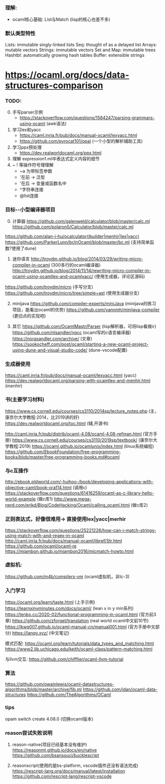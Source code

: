 ### 理解:
* ocaml核心基础: List与Match (lisp的核心也差不多)

### 默认类型特性
Lists:       immutable singly-linked lists
Seq:         thought of as a delayed list
Arrays:      mutable vectors
Strings:     immutable vectors
Set and Map: immutable trees
Hashtbl:     automatically growing hash tables
Buffer:      extensible strings
# https://ocaml.org/docs/data-structures-comparison

### TODO:
0. 手写parser示例
    * https://stackoverflow.com/questions/1584247/parsing-grammars-using-ocaml (awk语法)
1. 学习lex和yacc
    * https://caml.inria.fr/pub/docs/manual-ocaml/lexyacc.html
    * https://github.com/pyrocat101/opal (一个小型的解析辅助工具)
2. 学习ppx预处理
    * https://dev.realworldocaml.org/ppx.html
3. 理解 expression1.ml中表达式定义内容的细节
4. ~ ! 等操作符号理理解
    * ~a 为带标签参数
    * '在前 -> 泛型
    * '在后 -> 变量或函数名中
    * ^字符串连接
    * @list连接

### 目标--小型编译器项目
0. 计算器
https://github.com/galenweld/calculator/blob/master/calc.ml
https://github.com/polaron5/Calculator/blob/master/calc.ml

https://github.com/alan-j-hu/ocalculator(jbuilder|menhir|lex|yacc)
https://github.com/ParkerLunn/bcInOcaml/blob/master/bc.ml (支持简单函数?使用了dune)

1. 迷你语言
http://troydm.github.io/blog/2014/03/29/writing-micro-compiler-in-ocaml (300多行的ocaml编译器)
http://troydm.github.io/blog/2014/11/14/rewriting-micro-compiler-in-ocaml-using-ocamllex-and-ocamlyacc/ (使用生成器，评论区源码)

https://github.com/troydm/micro (手写分支)
https://github.com/troydm/micro/tree/simple+ast (使用生成器分支)

2. minijava
https://github.com/compiler-experts/miniJava (minijava的练习项目，能看出ocaml的优势)
https://github.com/yannmh/minijava-compiler (更旧点的实现吧)

3. 其它
https://github.com/OcamlMastr/Parser (lisp解析器，可将lisp看做ir)
https://github.com/nlsandler/nqcc (ocaml写的c语言编译器)
https://norasandler.com/archive/ (文章)
https://sookocheff.com/post/ocaml/starting-a-new-ocaml-project-using-dune-and-visual-studio-code/ (dune-vscode配置)

### 生成器使用
https://caml.inria.fr/pub/docs/manual-ocaml/lexyacc.html (yacc)
https://dev.realworldocaml.org/parsing-with-ocamllex-and-menhir.html (menhir)

### 书(主要学习材料)
https://www.cs.cornell.edu/courses/cs3110/2014sp/lecture_notes.php (主，康奈尔大学教程:2014，比2019讲的好)
https://dev.realworldocaml.org/toc.html (辅,开源书)

http://caml.inria.fr/pub/distrib/ocaml-4.08/ocaml-4.08-refman.html (官方手册)
https://www.cs.cornell.edu/courses/cs3110/2019sp/textbook/ (康奈尔大学教程:2019)
https://ocaml.github.io/ocamlunix/index.html (linux系统编程)
https://github.com/EbookFoundation/free-programming-books/blob/master/free-programming-books.md#ocaml

### 与c互操作
http://ebook.pldworld.com/-huihoo-/book/developing-applications-with-objective-caml/book-ora114.html (调用c)
https://stackoverflow.com/questions/61416259/ocaml-as-c-library-hello-world-example (做c库1)
http://www.mega-nerd.com/erikd/Blog/CodeHacking/Ocaml/calling_ocaml.html (做c库2)

### 正则表达式，好像很难用-> 直接使用lex|yacc|merhir
https://stackoverflow.com/questions/25221226/how-can-i-match-strings-using-match-with-and-regex-in-ocaml
http://caml.inria.fr/pub/docs/manual-ocaml/libref/Str.html
https://github.com/ocaml/ocaml-re
https://mjambon.github.io/mjambon2016/micmatch-howto.html

### 虚拟机:
https://github.com/m4b/compilers-vm (ocaml虚拟机，非lc-3)

### 入门学习
https://ocaml.org/learn/taste.html (上手示例)
https://learnxinyminutes.com/docs/ocaml/ (lean x in y min系列)
https://lenbo.cc/2020-02/functional-programming-in-ocaml.html (官方前3章)
https://github.com/zforget/translation (real world ocaml中文前10节)
https://lkwq007.github.io/ocaml-manual-cn/manual001.html (官方手册中文部分)
https://lanqy.xyz/ (中文笔记)

模式匹配:
https://ocaml.org/learn/tutorials/data_types_and_matching.html
https://www2.lib.uchicago.edu/keith/ocaml-class/pattern-matching.html

与llvm交互:
https://github.com/chifflier/ocaml-llvm-tutorial

### 算法
https://github.com/owainlewis/ocaml-datastructures-algorithms/blob/master/archive/fib.ml
https://github.com/jdan/ocaml-data-structures
https://github.com/TheAlgorithms/OCaml

### tips
opam switch create 4.08.0 (切换ocaml版本)

### reason尝试失败说明
1. reason-native(项目已经基本没有维护)
    https://reasonml.github.io/docs/en/native
    https://github.com/bsansouci/bucklescript
    
2. reasonscript(使用的是bs-platform, vscode插件还没有语法完成)
    https://rescript-lang.org/docs/manual/latest/installation
    https://github.com/rescript-lang/rescript-vscode
